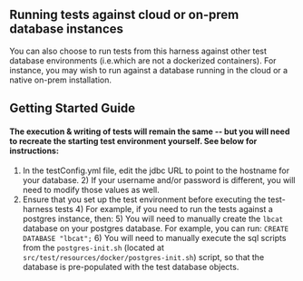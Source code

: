 ## Running tests against cloud or on-prem database instances

You can also choose to run tests from this harness against other test database environments (i.e.which are not a dockerized containers). 
For instance, you may wish to run against a database running in the cloud or a native on-prem installation.

## Getting Started Guide
#### The execution & writing of tests will remain the same -- but you will need to recreate the starting test environment yourself. See below for instructions:
1) In the testConfig.yml file, edit the jdbc URL to point to the hostname for your database.
    2) If your username and/or password is different, you will need to modify those values as well.
3) Ensure that you set up the test environment before executing the test-harness tests
    4) For example, if you need to run the tests against a postgres instance, then:
        5) You will need to manually create the `lbcat` database on your postgres database. 
        For example, you can run: `CREATE DATABASE "lbcat";`
        6) You will need to manually execute the sql scripts from the `postgres-init.sh` (located at `src/test/resources/docker/postgres-init.sh`)
        script, so that the database is pre-populated with the test database objects.

